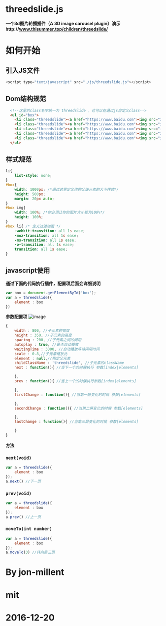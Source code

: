 # threedslide.js
**一个3d图片轮播插件（A 3D image carousel plugin）演示http://www.thisummer.top/children/threedslide/**
# 如何开始
## 引入JS文件
```javascript
<script type="text/javascript" src="./js/threedslide.js"></script>
```
## Dom结构规范
```html
  <!--这里的class名字统一为 threedslide ，也可以在通过js自定义class-->
  <ul id="box">
	<li class="threedslide"><a href="https://www.baidu.com"><img src="images/1.jpg"></a></li>
	<li class="threedslide"><a href="https://www.baidu.com"><img src="images/2.jpg"></a></li>
	<li class="threedslide"><a href="https://www.baidu.com"><img src="images/3.jpg"></a></li>
	<li class="threedslide"><a href="https://www.baidu.com"><img src="images/4.jpg"></a></li>
	<li class="threedslide"><a href="https://www.baidu.com"><img src="images/5.jpg"></a></li>
  </ul>
```

## 样式规范
```css
li{
	list-style: none;
}
#box{
	width: 1000px; /*通过这里定义你的父级元素的大小样式*/
	height: 500px;
	margin: 20px auto;
}
#box img{
	width: 100%; /*你必须让你的图片大小都为100%*/
	height: 100%;
}
#box li{ /* 定义过渡动画 */
	-webkit-transition: all 1s ease;
	-moz-transition: all 1s ease;
	-ms-transition: all 1s ease;
	-o-transition: all 1s ease;
	transition: all 1s ease;
}
```
## javascript使用
**通过下面的代码执行插件，配置项后面会详细说明**
```javascript
var box = document.getElementById('box');
var a = threedslide({
	element : box
})
```
**参数配置项**
![image](https://github.com/Jon-Millent/threedslide.js/blob/master/images/box.png?raw=true)
```javascript
{
	width : 800, //子元素的宽度
	height : 350, //子元素的高度
	spacing : 200, //子元素之间的间距
	autoplay : true, //是否自动播放
	waitingTime : 3000, //自动播放等待间隔时间
	scale : 0.8,//子元素缩放比
	element : null,//指定父元素
	childClassName : 'threedslide', //子元素的className
	next : function(){ //当下一个的时候执行 参数[index|elements]

	},
	prev : function(){ //当上一个的时候执行参数[index|elements]

	},
	firstChange : function(){ //当第一屏变化的时候 参数[elements]

	},
	secondChange : function(){ //当第二屏变化的时候 参数[elements]

	},
	lastChange : function(){ //当第三屏变化的时候 参数[elements]

	}
}
```
**方法**
### `next(void)`
```javascript
var a = threedslide({
	element : box
});
a.next() //下一页
```
### `prev(void)`
```javascript
var a = threedslide({
	element : box
});
a.prev() //上一页
```
### `moveTo(int number)`
```javascript
var a = threedslide({
	element : box
});
a.moveTo(3) //转向第三页
```
# By jon-millent
# mit
# 2016-12-20
